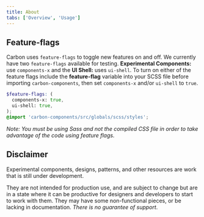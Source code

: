```yaml
---
title: About
tabs: ['Overview', 'Usage']
---
```


## Feature-flags

Carbon uses `feature-flags` to toggle new features on and off. We currently have two `feature-flags` available for testing. **Experimental Components:** use `components-x` and the **UI Shell:** uses `ui-shell`.
To turn on either of the feature flags include the **feature-flag** variable into your SCSS file before importing `carbon-components`, then set `components-x` and/or `ui-shell` to `true`.

```scss
$feature-flags: (
  components-x: true,
  ui-shell: true,
);
@import 'carbon-components/src/globals/scss/styles';
```

_Note: You must be using Sass and not the compiled CSS file in order to take advantage of the code using feature flags._

## Disclaimer

Experimental components, designs, patterns, and other resources are work that is still under development.

They are not intended for production use, and are subject to change but are in a state where it can be productive for designers and developers to start to work with them. They may have some non-functional pieces, or be lacking in documentation. _There is no guarantee of support_.
